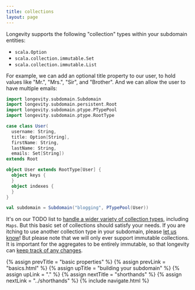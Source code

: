 ```yaml
---
title: collections
layout: page
---
```


Longevity supports the following "collection" types within your
subdomain entities:

- `scala.Option`
- `scala.collection.immutable.Set`
- `scala.collection.immutable.List`

For example, we can add an optional title property to our user, to
hold values like "Mr.", "Mrs.", "Sir", and "Brother". And we can allow
the user to have multiple emails:

```scala
import longevity.subdomain.Subdomain
import longevity.subdomain.persistent.Root
import longevity.subdomain.ptype.PTypePool
import longevity.subdomain.ptype.RootType

case class User(
  username: String,
  title: Option[String],
  firstName: String,
  lastName: String,
  emails: Set[String])
extends Root

object User extends RootType[User] {
  object keys {
  }
  object indexes {
  }
}

val subdomain = Subdomain("blogging", PTypePool(User))
```

It's on our TODO list to [handle a wider variety of collection
types](https://www.pivotaltracker.com/story/show/88571474), including
`Maps`. But this basic set of collections should satisfy your
needs. If you are itching to use another collection type in your
subdomain, please [let us
know](http://longevityframework.github.io/longevity/discussions.html)!
But please note that we will only ever support immutable
collections. It is important for the aggregates to be entirely
immutable, so that longevity can [keep track of any
changes](../context/persistent-state.html).

{% assign prevTitle = "basic properties" %}
{% assign prevLink = "basics.html" %}
{% assign upTitle = "building your subdomain" %}
{% assign upLink = "." %}
{% assign nextTitle = "shorthands" %}
{% assign nextLink = "../shorthands" %}
{% include navigate.html %}
